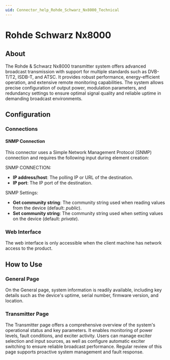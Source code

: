 ```yaml
---
uid: Connector_help_Rohde_Schwarz_Nx8000_Technical
---
```


# Rohde Schwarz Nx8000

## About

The Rohde & Schwarz Nx8000 transmitter system offers advanced broadcast transmission with support for multiple standards such as DVB-T/T2, ISDB-T, and ATSC. It provides robust performance, energy-efficient operation, and extensive remote monitoring capabilities. The system allows precise configuration of output power, modulation parameters, and redundancy settings to ensure optimal signal quality and reliable uptime in demanding broadcast environments.

## Configuration

### Connections

#### SNMP Connection

This connector uses a Simple Network Management Protocol (SNMP) connection and requires the following input during element creation:

SNMP CONNECTION:

- **IP address/host**: The polling IP or URL of the destination.
- **IP port**: The IP port of the destination.

SNMP Settings:

- **Get community string**: The community string used when reading values from the device (default: *public*).
- **Set community string**: The community string used when setting values on the device (default: *private*).

### Web Interface

The web interface is only accessible when the client machine has network access to the product.

## How to Use

### General Page

On the General page, system information is readily available, including key details such as the device's uptime, serial number, firmware version, and location.

### Transmitter Page

The Transmitter page offers a comprehensive overview of the system's operational status and key parameters. It enables monitoring of power levels, fault conditions, and exciter activity. Users can manage exciter selection and input sources, as well as configure automatic exciter switching to ensure reliable broadcast performance. Regular review of this page supports proactive system management and fault response.
